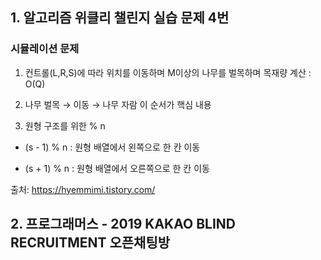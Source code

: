 ## 1. 알고리즘 위클리 챌린지 실습 문제 4번

### 시뮬레이션 문제
1. 컨트롤(L,R,S)에 따라 위치를 이동하며 M이상의 나무를 벌목하며 목재량 계산 : O(Q)

2. 나무 벌목 → 이동 → 나무 자람 이 순서가 핵심 내용

3. 원형 구조를 위한 % n
   
- (s - 1) % n : 원형 배열에서 왼쪽으로 한 칸 이동

- (s + 1) % n : 원형 배열에서 오른쪽으로 한 칸 이동


출처: https://hyemmimi.tistory.com/

## 2. 프로그래머스 - 2019 KAKAO BLIND RECRUITMENT 오픈채팅방


